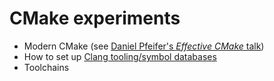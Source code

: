 # CMake experiments

- Modern CMake (see [Daniel Pfeifer's *Effective CMake* talk](https://www.youtube.com/watch?v=bsXLMQ6WgIk))
- How to set up [Clang tooling/symbol databases](https://clang.llvm.org/docs/HowToSetupToolingForLLVM.html)
- Toolchains
